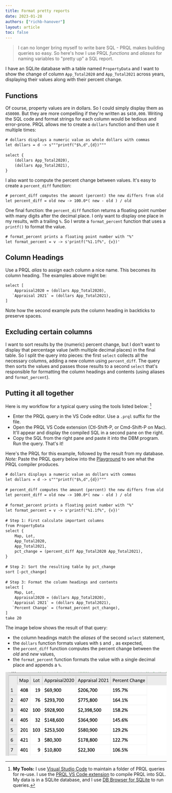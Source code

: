 ```yaml
---
title: Format pretty reports
date: 2023-01-28
authors: ["richb-hanover"]
layout: article
toc: false
---
```


> I can no longer bring myself to write bare SQL - PRQL makes building queries
> so easy. So here's how I use PRQL _functions_ and _aliases_ for naming
> variables to "pretty up" a SQL report.

I have an SQLite database with a table named `PropertyData` and I want to show
the change of column `App_Total2020` and `App_Total2021` across years,
displaying their values along with their percent change.

## Functions

Of course, property values are in dollars. So I could simply display them as
`450000`. But they are more compelling if they're written as `$450,000`. Writing
the SQL code and format strings for each column would be tedious and
error-prone. PRQL allows me to create a `dollars` function and then use it
multiple times:

```prql
# dollars displays a numeric value as whole dollars with commas
let dollars = d -> s"""printf("$%,d",{d})"""

select {
    (dollars App_Total2020),
    (dollars App_Total2021),
}
```

I also want to compute the percent change between values. It's easy to create a
`percent_diff` function:

```prql
# percent_diff computes the amount (percent) the new differs from old
let percent_diff = old new -> 100.0*( new - old ) / old
```

One final function: the `percent_diff` function returns a floating point number
with many digits after the decimal place. I only want to display one place in my
results, with a trailing `%`. So I wrote a `format_percent` function that uses a
`printf()` to format the value.

```prql
# format_percent prints a floating point number with "%"
let format_percent = v -> s'printf("%1.1f%", {v})'
```

## Column Headings

Use a PRQL _alias_ to assign each column a nice name. This becomes its column
heading. The examples above might be:

```prql
select [
    Appraisal2020 = (dollars App_Total2020),
   `Appraisal 2021` = (dollars App_Total2021),
]
```

Note how the second example puts the column heading in backticks to preserve
spaces.

## Excluding certain columns

I want to sort results by the (numeric) percent change, but I don't want to
display that percentage value (with multiple decimal places) in the final table.
So I split the query into pieces: the first `select` collects all the necessary
columns, adding a new column using `percent_diff`. The query then sorts the
values and passes those results to a second `select` that's responsible for
formatting the column headings and contents (using aliases and
`format_percent`).

## Putting it all together

Here is my workflow for a typical query using the tools listed below: [^1]

- Enter the PRQL query in the VS Code editor. Use a `.prql` suffix for the file.
- Open the PRQL VS Code extension (Ctl-Shift-P, or Cmd-Shift-P on Mac). It'll
  appear and display the compiled SQL in a second pane on the right.
- Copy the SQL from the right pane and paste it into the DBM program. Run the
  query. That's it!

Here's the PRQL for this example, followed by the result from my database.
_Note:_ Paste the PRQL query below into the
[Playground](https://prql-lang.org/playground/) to see what the PRQL compiler
produces.

```prql
# dollars displays a numeric value as dollars with commas
let dollars = d -> s"""printf("$%,d",{d})"""

# percent_diff computes the amount (percent) the new differs from old
let percent_diff = old new -> 100.0*( new - old ) / old

# format_percent prints a floating point number with "%"
let format_percent = v -> s'printf("%1.1f%", {v})'

# Step 1: First calculate important columns
from PropertyData
select {
    Map, Lot,
    App_Total2020,
    App_Total2021,
    pct_change = (percent_diff App_Total2020 App_Total2021),
}

# Step 2: Sort the resulting table by pct_change
sort [-pct_change]

# Step 3: Format the column headings and contents
select [
    Map, Lot,
    Appraisal2020 = (dollars App_Total2020),
   `Appraisal 2021` = (dollars App_Total2021),
   `Percent Change` = (format_percent pct_change),
]
take 20
```

The image below shows the result of that query:

- the column headings match the _aliases_ of the second `select` statement,
- the `dollars` function formats values with `$` and `,` as expected,
- the `percent_diff` function computes the percent change between the _old_ and
  _new_ values,
- the `format_percent` function formats the value with a single decimal place
  and appends a `%`.

![First rows](./query_result.png)

[^1]:
    **My Tools:** I use [Visual Studio Code](https://code.visualstudio.com/) to
    maintain a folder of PRQL queries for re-use. I use the
    [PRQL VS Code extension](https://marketplace.visualstudio.com/items?itemName=PRQL-lang.prql-vscode)
    to compile PRQL into SQL. My data is in a SQLite database, and I use
    [DB Browser for SQLite](https://sqlitebrowser.org/) to run queries.

